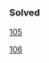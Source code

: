 ### Solved

[105](https://leetcode.com/problems/construct-binary-tree-from-preorder-and-inorder-traversal/description/)

[106](https://leetcode.com/problems/construct-binary-tree-from-inorder-and-postorder-traversal/description/)